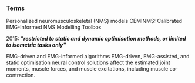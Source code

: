 ### Terms
Personalized neuromusculoskeletal (NMS) models
CEMINMS: Calibrated EMG-Informed NMS Modelling Toolbox

2015: ***"restricted to static and dynamic optimisation methods, or limited to isometric tasks only"***

EMG-driven and EMG-informed algorithms
EMG-driven, EMG-assisted, and static
optimisation neural control solutions affect the estimated joint moments, muscle forces, and
muscle excitations, including muscle co-contraction.